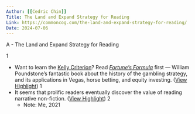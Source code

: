 ```yaml
---
Author: [[Cedric Chin]]
Title: The Land and Expand Strategy for Reading
Link: https://commoncog.com/the-land-and-expand-strategy-for-reading/
Date: 2024-07-06
---
```

A - The Land and Expand Strategy for Reading

1
- Want to learn the [Kelly Criterion](https://en.wikipedia.org/wiki/Kelly_criterion)? Read *[Fortune’s Formula](https://www.amazon.com/Fortunes-Formula-Scientific-Betting-Casinos/dp/0809045990)* first — William Poundstone’s fantastic book about the history of the gambling strategy, and its applications in Vegas, horse betting, and equity investing. ([View Highlight](https://read.readwise.io/read/01gqxs31z56zyw00ext7egtfzy))
1
- It seems that prolific readers eventually discover the value of reading narrative non-fiction. ([View Highlight](https://read.readwise.io/read/01gqxscwm1phh8t85929hkrspc))
2
    - Note: Me, 2021
